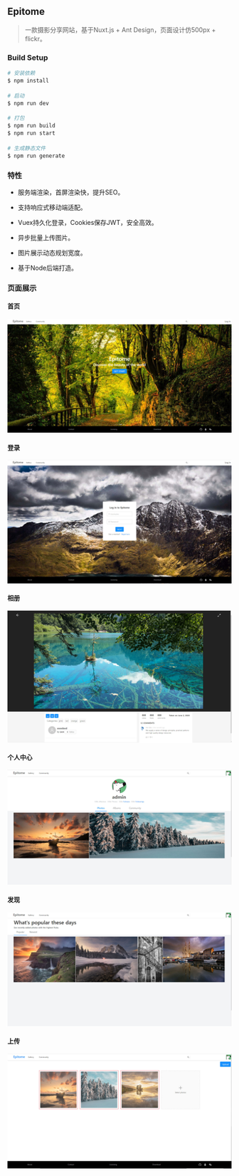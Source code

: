 ## Epitome

> 一款摄影分享网站，基于Nuxt.js + Ant Design，页面设计仿500px + flickr。

### Build Setup

```bash
# 安装依赖
$ npm install

# 启动
$ npm run dev

# 打包
$ npm run build
$ npm run start

# 生成静态文件
$ npm run generate
```
### 特性

- 服务端渲染，首屏渲染快，提升SEO。
- 支持响应式移动端适配。

- Vuex持久化登录，Cookies保存JWT，安全高效。

- 异步批量上传图片。

- 图片展示动态规划宽度。

- 基于Node后端打造。

  
### 页面展示

#### 首页
![alt 属性文本](./srceenshoots/home.jpg)
#### 登录
![alt 属性文本](./srceenshoots/login.jpg)
#### 相册
![alt 属性文本](./srceenshoots/album.jpg)
#### 个人中心
![alt 属性文本](./srceenshoots/profile.jpg)
#### 发现
![alt 属性文本](./srceenshoots/gallery.jpg)
#### 上传
![alt 属性文本](./srceenshoots/upload.jpg)
